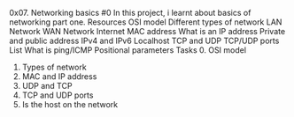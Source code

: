 0x07. Networking basics #0
In this project, i learnt about basics of networking part one.
Resources
OSI model
Different types of network
LAN Network
WAN Network
Internet
MAC address
What is an IP address
Private and public address
IPv4 and IPv6
Localhost
TCP and UDP
TCP/UDP ports List
What is ping/ICMP
Positional parameters
Tasks
0. OSI model
1. Types of network
2. MAC and IP address
3. UDP and TCP
4. TCP and UDP ports
5. Is the host on the network
